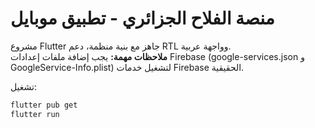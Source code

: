 # منصة الفلاح الجزائري - تطبيق موبايل

مشروع Flutter جاهز مع بنية منظمة، دعم RTL وواجهة عربية.  
**ملاحظات مهمة:** يجب إضافة ملفات إعدادات Firebase (google-services.json و GoogleService-Info.plist) لتشغيل خدمات Firebase الحقيقية.

تشغيل:
```bash
flutter pub get
flutter run
```
